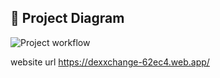 ## 🔧 Project Diagram
![Project workflow](https://i.gyazo.com/7328e5390fa92f147077ff5c963abf1b.png)

website url https://dexxchange-62ec4.web.app/